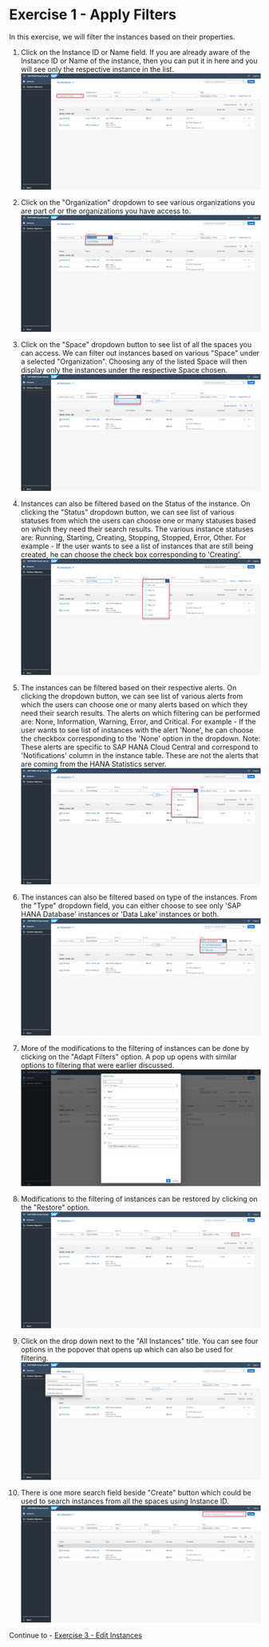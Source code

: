 # Exercise 1 - Apply Filters

In this exercise, we will filter the instances based on their properties.


1. Click on the Instance ID or Name field. If you are already aware of the Instance ID or Name of the instance, then you can put it in here and you will see only the respective instance in the list. 
    <kbd>
    ![](./images/1.png)
    </kbd>
    
2. Click on the "Organization" dropdown to see various organizations you are part of or the organizations you have access to.
    <kbd>
    ![](./images/2.png)
    </kbd>
    
3. Click on the "Space" dropdown button to see list of all the spaces you can access. We can filter out instances based on various "Space" under a selected "Organization". Choosing any of the listed Space will then display only the instances under the respective Space chosen.
    <kbd>
    ![](./images/3.png)
    </kbd>
    
4. Instances can also be filtered based on the Status of the instance. On clicking the "Status" dropdown button, we can see list of various statuses from which the users can choose one or many statuses based on which they need their search results. The various instance statuses are: Running, Starting, Creating, Stopping, Stopped, Error, Other.
For example - If the user wants to see a list of instances that are still being created, he can choose the check box corresponding to 'Creating'. 
    <kbd>
    ![](./images/4.png)
    </kbd>
    
5. The instances can be filtered based on their respective alerts. On clicking the dropdown button, we can see list of various alerts from which the users can choose one or many alerts based on which they need their search results. The alerts on which filtering can be performed are: None, Information, Warning, Error, and Critical. For example - If the user wants to see list of instances with the alert 'None', he can choose the checkbox corresponding to the 'None' option in the dropdown. Note: These alerts are specific to SAP HANA Cloud Central and correspond to 'Notifications' column in the instance table. These are not the alerts that are coming from the HANA Statistics server.
    <kbd>
    ![](./images/5.png)
    </kbd>
    
6. The instances can also be filtered based on type of the instances. From the "Type" dropdown field, you can either choose to see only 'SAP HANA Database' instances or 'Data Lake' instances or both.
    <kbd>
    ![](./images/6.png)
    </kbd>
    
7. More of the modifications to the filtering of instances can be done by clicking on the "Adapt Filters" option. A pop up opens with similar options to filtering that were earlier discussed.
    <kbd>
    ![](./images/7.png)
    </kbd>
    
8. Modifications to the filtering of instances can be restored by clicking on the "Restore" option. 
    <kbd>
    ![](./images/8.png)
    </kbd>
    
9. Click on the drop down next to the "All Instances" title. You can see four options in the popover that opens up which can also be used for filtering.
    <kbd>
    ![](./images/9.png)
    </kbd>
    
10. There is one more search field beside "Create" button which could be used to search instances from all the spaces using Instance ID.
    <kbd>
    ![](./images/10.png)
    </kbd>
    
Continue to - [Exercise 3 - Edit Instances ](../ex_3/README.md)

